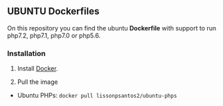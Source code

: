 ## UBUNTU Dockerfiles

On this repository you can find the ubuntu **Dockerfile** with support to run php7.2, php7.1, php7.0 or php5.6.

### Installation

1. Install [Docker](https://www.docker.com/).

2. Pull the image
  * Ubuntu PHPs: `docker pull lissonpsantos2/ubuntu-phps`
